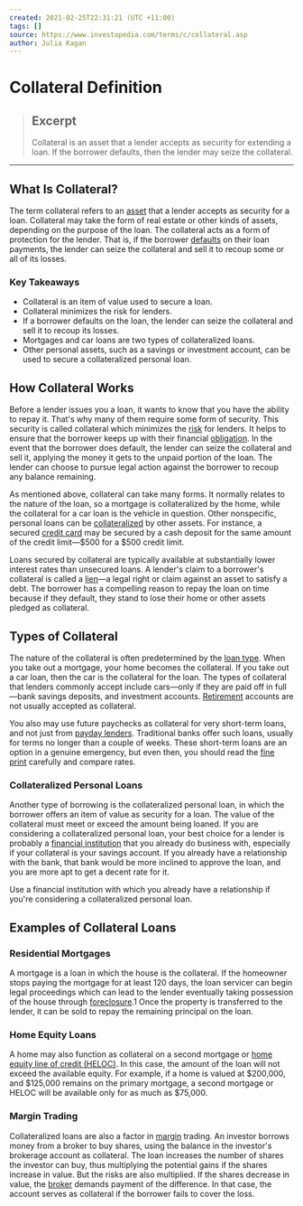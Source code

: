 ```yaml
---
created: 2021-02-25T22:31:21 (UTC +11:00)
tags: []
source: https://www.investopedia.com/terms/c/collateral.asp
author: Julia Kagan
---
```


# Collateral Definition

> ## Excerpt
> Collateral is an asset that a lender accepts as security for extending a loan. If the borrower defaults, then the lender may seize the collateral.

---
## What Is Collateral?

The term collateral refers to an [asset](https://www.investopedia.com/terms/a/asset.asp) that a lender accepts as security for a loan. Collateral may take the form of real estate or other kinds of assets, depending on the purpose of the loan. The collateral acts as a form of protection for the lender. That is, if the borrower [defaults](https://www.investopedia.com/terms/d/default2.asp) on their loan payments, the lender can seize the collateral and sell it to recoup some or all of its losses.

### Key Takeaways

-   Collateral is an item of value used to secure a loan.
-   Collateral minimizes the risk for lenders.
-   If a borrower defaults on the loan, the lender can seize the collateral and sell it to recoup its losses.
-   Mortgages and car loans are two types of collateralized loans.
-   Other personal assets, such as a savings or investment account, can be used to secure a collateralized personal loan.

## How Collateral Works

Before a lender issues you a loan, it wants to know that you have the ability to repay it. That's why many of them require some form of security. This security is called collateral which minimizes the [risk](https://www.investopedia.com/terms/r/risk.asp) for lenders. It helps to ensure that the borrower keeps up with their financial [obligation](https://www.investopedia.com/terms/o/obligation.asp). In the event that the borrower does default, the lender can seize the collateral and sell it, applying the money it gets to the unpaid portion of the loan. The lender can choose to pursue legal action against the borrower to recoup any balance remaining.

As mentioned above, collateral can take many forms. It normally relates to the nature of the loan, so a mortgage is collateralized by the home, while the collateral for a car loan is the vehicle in question. Other nonspecific, personal loans can be [collateralized](https://www.investopedia.com/terms/c/collateralization.asp) by other assets. For instance, a secured [credit card](https://www.investopedia.com/terms/c/creditcard.asp) may be secured by a cash deposit for the same amount of the credit limit—$500 for a $500 credit limit.

Loans secured by collateral are typically available at substantially lower interest rates than unsecured loans. A lender's claim to a borrower's collateral is called a [lien](https://www.investopedia.com/terms/l/lien.asp)—a legal right or claim against an asset to satisfy a debt. The borrower has a compelling reason to repay the loan on time because if they default, they stand to lose their home or other assets pledged as collateral.

## Types of Collateral

The nature of the collateral is often predetermined by the [loan type](https://www.investopedia.com/articles/pf/07/loan_types.asp). When you take out a mortgage, your home becomes the collateral. If you take out a car loan, then the car is the collateral for the loan. The types of collateral that lenders commonly accept include cars—only if they are paid off in full—bank savings deposits, and investment accounts. [Retirement](https://www.investopedia.com/terms/r/retirement.asp) accounts are not usually accepted as collateral.

You also may use future paychecks as collateral for very short-term loans, and not just from [payday lenders](https://www.investopedia.com/terms/p/payday-loans.asp). Traditional banks offer such loans, usually for terms no longer than a couple of weeks. These short-term loans are an option in a genuine emergency, but even then, you should read the [fine print](https://www.investopedia.com/terms/f/fineprint.asp) carefully and compare rates.

### Collateralized Personal Loans

Another type of borrowing is the collateralized personal loan, in which the borrower offers an item of value as security for a loan. The value of the collateral must meet or exceed the amount being loaned. If you are considering a collateralized personal loan, your best choice for a lender is probably a [financial institution](https://www.investopedia.com/terms/f/financialinstitution.asp) that you already do business with, especially if your collateral is your savings account. If you already have a relationship with the bank, that bank would be more inclined to approve the loan, and you are more apt to get a decent rate for it.

Use a financial institution with which you already have a relationship if you're considering a collateralized personal loan.

## Examples of Collateral Loans

### Residential Mortgages

A mortgage is a loan in which the house is the collateral. If the homeowner stops paying the mortgage for at least 120 days, the loan servicer can begin legal proceedings which can lead to the lender eventually taking possession of the house through [foreclosure](https://www.investopedia.com/terms/f/foreclosure.asp).1 Once the property is transferred to the lender, it can be sold to repay the remaining principal on the loan.

### Home Equity Loans

A home may also function as collateral on a second mortgage or [home equity line of credit (HELOC)](https://www.investopedia.com/mortgage/heloc/). In this case, the amount of the loan will not exceed the available equity. For example, if a home is valued at $200,000, and $125,000 remains on the primary mortgage, a second mortgage or HELOC will be available only for as much as $75,000.

### Margin Trading

Collateralized loans are also a factor in [margin](https://www.investopedia.com/terms/m/margin.asp) trading. An investor borrows money from a broker to buy shares, using the balance in the investor's brokerage account as collateral. The loan increases the number of shares the investor can buy, thus multiplying the potential gains if the shares increase in value. But the risks are also multiplied. If the shares decrease in value, the [broker](https://www.investopedia.com/terms/b/broker.asp) demands payment of the difference. In that case, the account serves as collateral if the borrower fails to cover the loss.
